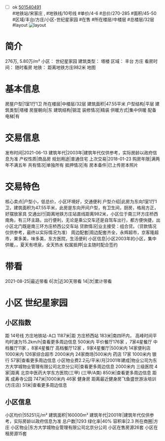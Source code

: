 - [ ] ok [501540491](https://bj.5i5j.com/ershoufang/501540491.html)  
 #地铁站/宋家庄 ,  #地铁线/10号线
#单价/4-6 #总价/270-285 #面积/45-50   #区域/丰台/方庄/小区-世纪星家园 #在售 #所在楼层/中楼层 #总楼层/32层 #layout 
![layout](http://image2a.5i5j.com/bdir/layout/73d09e7a4b464856b9b5f599b6c500c7.jpg_P5.jpg) 
# 简介 
 276万,  5.80万/m² 
小区： 世纪星家园
建筑类型： 塔楼
区域： 丰台 方庄
看房时间： 随时看房
地铁： 距离地铁方庄982米 地图
# 基本信息 
 房屋户型|1室1厅1卫
所在楼层|中楼层/32层
建筑面积|47.55平米
户型结构|平层
建筑类型|塔楼
房屋朝向|东
建筑结构|钢混
装修情况|精装
供暖方式|集中供暖
配备电梯|有
# 交易信息 
 发布时间|2021-06-13
建筑年代|2003年|建筑年代仅供参考，实际房龄以政府信息为准
产权性质|商品房
规划用途|普通住宅
上次交易|2018-01-23
购房年限|满两年不满五年
共有情况|单独所有
抵押情况|有
房本备件|已上传房本照片
# 交易特色 
 核心卖点|户型小，低总价，小区环境好，交通便利
户型介绍|此房为东向1室1厅1卫，建筑面积为47.55平米，此房是东向开间户型，有卫生间，厨房，格局方正，好摆放家具
交通出行|距离地铁方庄站直线距离982米，小区位于南三环方庄桥西南角，有三环主路，出行便利，无论是乘公交车还是自驾车出行，都方便快捷，出小区北门既是南三环方庄桥西公交车站
贷款情况|业主接受：组合贷。（贷款情况仅供参考，最终以实际情况为准）
周边配套|周边配套齐全，永辉超市，京客隆超市，果多美，味多美，东方医院，生活便利
小区信息|小区2003年的小区，集中供暖，，夏天有喷泉，全天热水
权属抵押|业主随时配合签约
# 带看 
 2021-08-25|最近带看	 6|次|近30天带看	 14|次|累计带看
# 小区 世纪星家园
## 小区指数 
 距 14号线 方庄地铁站-A口 1187米|距 方庄桥西站 183米|南四环内， 高峰时间平均时速为15.2km/h|查看更多周边信息
500米内 平价餐厅176家 ，7家4星餐厅
中档餐厅11家 ，8家4星餐厅
高档餐厅12家 ，9家4星餐厅|500米内 14家便利店
1000米内 126家综合超市
2000米内 24家商场|500米内 药店 17家
1000米内 银行 57家|查看更多周边信息
小区物业费2.2元/平米/月|2001年建成|物业公司为东方大学城物业管理有限公司北京分公司|查看更多周边信息
2000米内 三级医院 4家|距离 北京中医药大学东方医院(三甲) (三甲/A类) 850米|查看更多周边信息
距离 成寿寺公园 747米|1000米内 46家 健身房
距离最近健身房飞鱼盛世游泳培训(方庄店) 51米|查看更多周边信息
## 小区信息 
 小区均价|55251元/m²
建筑面积|160000m²
建筑年代|2001年|建筑年代仅供参考，实际房龄以政府信息为准
总户数|1293
绿化率|40%
容积率|2.3
所在商圈|方庄
小区物业|东方大学城物业管理有限公司北京分公司
小区在售房源26套
小区在租房源15套
